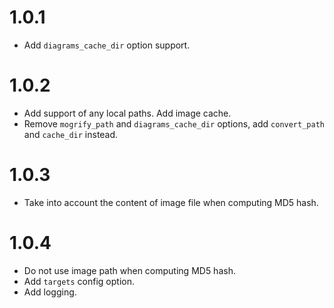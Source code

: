 # 1.0.1

- Add `diagrams_cache_dir` option support.


# 1.0.2

- Add support of any local paths. Add image cache.
- Remove `mogrify_path` and `diagrams_cache_dir` options, add `convert_path` and `cache_dir` instead.


# 1.0.3

- Take into account the content of image file when computing MD5 hash.


# 1.0.4

- Do not use image path when computing MD5 hash.
- Add `targets` config option.
- Add logging.
